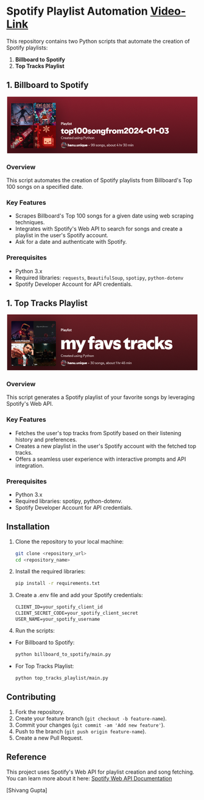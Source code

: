# Spotify Playlist Automation  [Video-Link](https://www.linkedin.com/posts/shivang-gupta-838420253_pythonforbeginners-webscrapingmadesimple-activity-7281783761275383809-u8rs?utm_source=share&utm_medium=member_desktop)

This repository contains two Python scripts that automate the creation of Spotify playlists:  
1. **Billboard to Spotify**  
2. **Top Tracks Playlist**  

## 1. Billboard to Spotify  

<p align="center">
  <img src="images/BillBoardToSpotify.png" alt="" width="500"/>
</p>

### Overview  
This script automates the creation of Spotify playlists from Billboard's Top 100 songs on a specified date.  

### Key Features  
- Scrapes Billboard's Top 100 songs for a given date using web scraping techniques.  
- Integrates with Spotify's Web API to search for songs and create a playlist in the user's Spotify account.  
- Ask for a date and authenticate with Spotify.  

### Prerequisites  
- Python 3.x  
- Required libraries: `requests`, `BeautifulSoup`, `spotipy`, `python-dotenv`
- Spotify Developer Account for API credentials.  

## 1. Top Tracks Playlist 

<p align="center">
  <img src="images/TopTracks.png" alt="" width="500"/>
</p>

### Overview  
This script generates a Spotify playlist of your favorite songs by leveraging Spotify's Web API.  

### Key Features  
- Fetches the user's top tracks from Spotify based on their listening history and preferences.
- Creates a new playlist in the user's Spotify account with the fetched top tracks.
- Offers a seamless user experience with interactive prompts and API integration. 

### Prerequisites  
- Python 3.x
- Required libraries: spotipy, python-dotenv.
- Spotify Developer Account for API credentials. 

## Installation

1. Clone the repository to your local machine:
   ```bash
   git clone <repository_url>
   cd <repository_name>

2. Install the required libraries:
   ```bash
   pip install -r requirements.txt

3. Create a .env file and add your Spotify credentials:
    ```.env
    CLIENT_ID=your_spotify_client_id
    CLIENT_SECRET_CODE=your_spotify_client_secret
    USER_NAME=your_spotify_username

4. Run the scripts:
- For Billboard to Spotify:
    ```bash
    python billboard_to_spotify/main.py
- For Top Tracks Playlist:
    ```bash
    python top_tracks_playlist/main.py

## Contributing

1. Fork the repository.
2. Create your feature branch (`git checkout -b feature-name`).
3. Commit your changes (`git commit -am 'Add new feature'`).
4. Push to the branch (`git push origin feature-name`).
5. Create a new Pull Request.

## Reference
This project uses Spotify's Web API for playlist creation and song fetching. You can learn more about it here:
[Spotify Web API Documentation](https://developer.spotify.com/documentation/web-api)

[Shivang Gupta]
